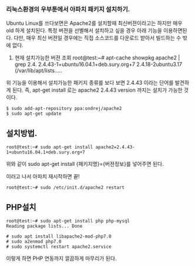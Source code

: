 ### 리눅스환경의 우부툰에서 아파치 패키지 설치하기.

Ubuntu Linux를 쓰다보면은 Apache2를 설치할때 최신버젼이라고는 하지만 매우 old 하게 설치된다.
특정 버젼을 선별해서 설치하고 싶을 경우 아래 기능을 이용하면된다.
다만, 매우 최신 버젼일 경우에는 직접 소스코드를 다운로드 받아서 빌드하는 수 밖에 없다.

1. 현재 설치가능한 버젼 조회
	root@test:~# apt-cache showpkg apache2 | grep 2.4.
	2.4.43-1+ubuntu16.04.1+deb.sury.org+7
	2.4.18-2ubuntu3.17 (/var/lib/apt/lists.....

위 기능을 이용해서 설치가능한 패키지 종류를 보다 보면 2.4.43 이라는 단어를 발견하게 된다.
즉, apt-get install 로는 apache2 2.4.43 version 까지는 설치가 가능한 것이다. 

	$ sudo add-apt-repository ppa:ondrej/apache2
	$ sudo apt-get update

## 설치방법.
	root@test:~# sudo apt-get install apache2=2.4.43-1+ubuntu16.04.1+deb.sury.org+7
위와 같이 sudo apt-get install {패키지명}={버젼정보}를 넣어주면 된다.

이러고 나서 아파치 재시작하면 끝!

	root@test:~# sudo /etc/init.d/apache2 restart

## PHP설치
	root@test:~# sudo apt-get install php php-mysql
	Reading package lists... Done

	# sudo apt install libapache2-mod-php7.0  
	# sudo a2enmod php7.0                     
	# sudo systemctl restart apache2.service  

이렇게 하면 PHP 연동까지 깔끔하게 마무리가 된다.
